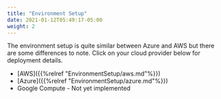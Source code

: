 ```yaml
---
title: "Environment Setup"
date: 2021-01-12T05:49:17-05:00
weight: 2
---
```


The environment setup is quite similar between Azure and AWS but there are some differences to note. Click on your
cloud provider below for deployment details.
* [AWS]({{%relref "EnvironmentSetup/aws.md"%}})
* [Azure]({{%relref "EnvironmentSetup/azure.md"%}})
* Google Compute - Not yet implemented